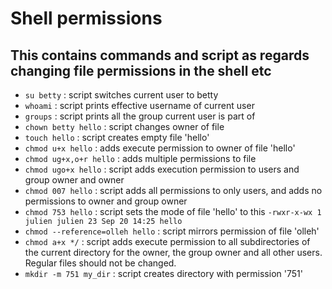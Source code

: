 # Shell permissions
## This contains commands and script as regards changing file permissions in the shell etc

* `su betty` : script switches current user to betty<br>
* `whoami` : script prints effective username of current user<br>
* `groups` : script prints all the group current user is part of<br>
* `chown betty hello` : script changes owner of file <br>
* `touch hello` : script creates empty file 'hello'<br>
* `chmod u+x hello` : adds execute permission to owner of file 'hello'<br>
* `chmod ug+x,o+r hello` : adds multiple permissions to file <br>
* `chmod ugo+x hello` : script adds execution permission to users and group owner and owner<br>
* `chmod 007 hello` : script adds all permissions to only users, and adds no permissions to owner and group owner<br>
* `chmod 753 hello` : script sets the mode of file 'hello' to this `-rwxr-x-wx 1 julien julien 23 Sep 20 14:25 hello`<br>
* `chmod --reference=olleh hello` : script mirrors permission of file 'olleh'<br>
* `chmod a+x */` : script adds execute permission to all subdirectories of the current directory for the owner, the group owner and all other users. Regular files should not be changed.<br>
* `mkdir -m 751 my_dir` : script creates directory with permission '751'<br>
